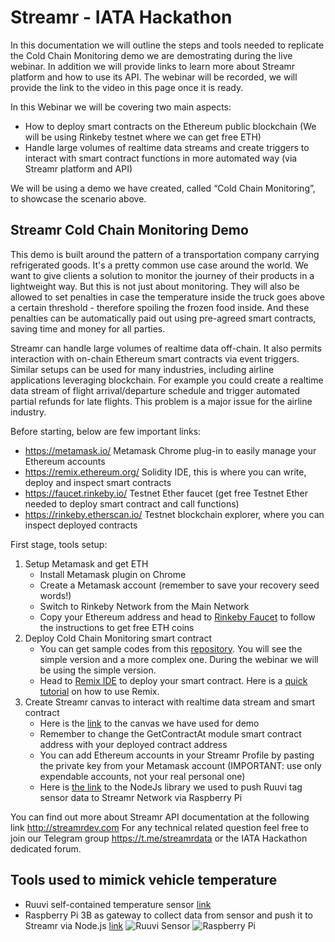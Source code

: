 # Streamr - IATA Hackathon

In this documentation we will outline the steps and tools needed to replicate the Cold Chain Monitoring demo we are demostrating during the live webinar. In addition we will provide links to learn more about Streamr platform and how to use its API. The webinar will be recorded, we will provide the link to the video in this page once it is ready.

In this Webinar we will be covering two main aspects:
- How to deploy smart contracts on the Ethereum public blockchain
(We will be using Rinkeby testnet where we can get free ETH)
- Handle large volumes of realtime data streams and create triggers to interact with smart contract functions in more automated way (via Streamr platform and API)

We will be using a demo we have created, called “Cold Chain Monitoring”, to showcase the scenario above. 

## Streamr Cold Chain Monitoring Demo

This demo is built around the pattern of a transportation company carrying refrigerated goods. 
It's a pretty common use case around the world. We want to give clients a solution to monitor the journey of their products in a lightweight way. But this is not just about monitoring. They will also be allowed to set penalties in case the temperature inside the truck goes above a certain threshold - therefore spoiling the frozen food inside. And these penalties can be automatically paid out using pre-agreed smart contracts, saving time and money for all parties.  

Streamr can handle large volumes of realtime data off-chain. It also permits interaction with on-chain Ethereum smart contracts via event triggers. Similar setups can be used for many industries, including airline applications leveraging blockchain. For example you could create a realtime data stream of flight arrival/departure schedule and trigger automated partial refunds for late flights. This problem is a major issue for the airline industry. 

Before starting, below are few important links:

* https://metamask.io/  Metamask Chrome plug-in to easily manage your Ethereum accounts
* https://remix.ethereum.org/ Solidity IDE, this is where you can write, deploy and inspect smart contracts 
* https://faucet.rinkeby.io/ Testnet Ether faucet (get free Testnet Ether needed to deploy smart contract and call functions)
* https://rinkeby.etherscan.io/  Testnet blockchain explorer, where you can inspect deployed contracts

First stage, tools setup:
1. Setup Metamask and get ETH
	* Install Metamask plugin on Chrome
	* Create a Metamask account (remember to save your recovery seed words!)
	* Switch to Rinkeby Network from the Main Network
	* Copy your Ethereum address and head to [Rinkeby Faucet](https://faucet.rinkeby.io/) to follow the instructions to get free ETH coins
1. Deploy Cold Chain Monitoring smart contract
	* You can get sample codes from this [repository](https://github.com/streamr-dev/coldchain-demo/tree/master/contracts). You will see the simple version and a more complex one. During the webinar we will be using the simple version.
	* Head to [Remix IDE](https://remix.ethereum.org/) to deploy your smart contract. Here is a [quick tutorial](https://remix.readthedocs.io/en/latest/run_tab.html) on how to use Remix.
1. Create Streamr canvas to interact with realtime data stream and smart contract
    * Here is the [link](https://www.streamr.com/canvas/embed/8EJPdrh6TlaeSr7iat88kAJm-FI-jaTm6K-bHgtKe28A) to the canvas we have used for demo
    * Remember to change the GetContractAt module smart contract address with your deployed contract address
    * You can add Ethereum accounts in your Streamr Profile by pasting the private key from your Metamask account (IMPORTANT: use only expendable accounts, not your real personal one)
    * Here is [the link](https://github.com/streamr-dev/ruuvi-streamr) to the NodeJs library we used to push Ruuvi tag sensor data to Streamr Network via Raspberry Pi

You can find out more about Streamr API documentation at the following link http://streamrdev.com
For any technical related question feel free to join our Telegram group https://t.me/streamrdata or the IATA Hackathon dedicated forum.

## Tools used to mimick vehicle temperature 
* Ruuvi self-contained temperature sensor [link](https://ruuvi.com/)
* Raspberry Pi 3B as gateway to collect data from sensor and push it to Streamr via Node.js [link](https://en.wikipedia.org/wiki/Raspberry_Pi)
![Ruuvi Sensor](http://streamrdev.com/wp-content/uploads/2018/11/ruuvitag-on2.png)
![Raspberry Pi](http://streamrdev.com/wp-content/uploads/2018/11/Raspberry_Pi-e1543246673340.png)
